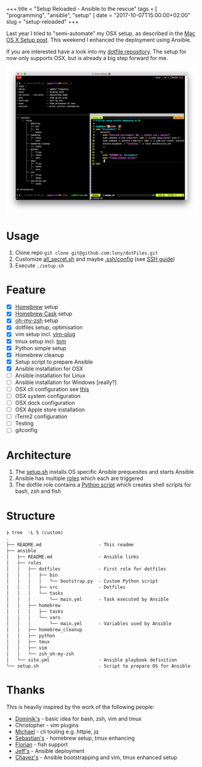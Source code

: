 +++
title = "Setup Reloaded - Ansible to the rescue"
tags = [ "programming", "ansible", "setup" ]
date = "2017-10-07T15:00:00+02:00"
slug = "setup-reloaded"
+++

Last year I tried to "semi-automate" my OSX setup, as described in the [Mac OS X Setup post](/post/2016/mac-osx-setup/). This weekend I enhanced the deployment using Ansible.

If you are interested have a look into my [dotfile repository](https://github.com/lony/dotFiles). The setup for now only supports OSX, but is already a big step forward for me.

![Sample cli setup](/img/2017/setup-reloaded/image.png)	

# Usage

1. Clone repo `git clone git@github.com:lony/dotFiles.git`
2. Customize [all_secret.sh](ansible/roles/dotfiles/src/bash_zsh/all_secret.sh) and maybe [.ssh/config](ansible/roles/dotfiles/src/.ssh/config) (see [SSH guide](/post/2017/cli-commands/#secure-shell-command-ssh))
3. Execute `./setup.sh`

# Feature

* [x] [Homebrew](https://brew.sh/) setup
* [x] [Homebrew Cask](https://caskroom.github.io/) setup
* [x] [oh-my-zsh](https://github.com/robbyrussell/oh-my-zsh) setup
* [x] dotfiles setup, optimisation
* [x] vim setup incl. [vim-plug](https://github.com/junegunn/vim-plug)
* [x] tmux setup incl. [tpm](https://github.com/tmux-plugins/tpm)
* [x] Python simple setup
* [x] Homebrew cleanup
* [x] Setup script to prepare Ansible
* [x] Ansible installation for OSX
* [ ] Ansible installation for Linux
* [ ] Ansible installation for Windows [really?]
* [ ] OSX cli configuration see [this](https://lony.github.io/post/2016/mac-osx-setup/#user-interface)
* [ ] OSX system configuration
* [ ] OSX dock configuration
* [ ] OSX Apple store installation
* [ ] iTerm2 configuration
* [ ] Testing
* [ ] gitconfig

# Architecture

1. The [setup.sh](setup.sh) installs OS specific Ansible prequesites and starts Ansible
2. Ansible has multiple [roles](ansible/site.yml) which each are triggered
3. The dotfile role contains a [Python script](ansible/roles/dotfiles/bin/bootstrap.py) which creates shell scripts for bash, zsh and fish

# Structure

```
❯ tree  -L 5 (custom)
.
├── README.md                     - This readme
├── ansible
│   ├── README.md                 - Ansible links
│   ├── roles
│   │   ├── dotfiles              - First role for dotfiles
│   │   │   ├── bin
│   │   │   │   └── bootstrap.py  - Custom Python script
│   │   │   ├── src               - Dotfiles
│   │   │   └── tasks
│   │   │       └── main.yml      - Task executed by Ansible
│   │   ├── homebrew
│   │   │   ├── tasks
│   │   │   └── vars
│   │   │       └── main.yml      - Variables used by Ansible
│   │   ├── homebrew_cleanup
│   │   ├── python
│   │   ├── tmux
│   │   ├── vim
│   │   └── zsh_oh-my-zsh
│   └── site.yml                  - Ansible playbook definition
└── setup.sh                      - Script to prepare OS for Ansible
```

# Thanks

This is heavily inspired by the work of the following people:

* [Dominik's](https://github.com/dhabersack/dotfiles) - basic idea for bash, zsh, vim and tmux
* Christopher - vim plugins
* [Michael](https://github.com/ludwigm) - cli tooling e.g. httpie, jq
* [Sebastian's](https://github.com/hypebeast/dotfiles) - homebrew setup, tmux enhancing
* [Florian](https://github.com/floschnell) - fish support
* [Jeff's](https://github.com/geerlingguy/mac-dev-playbook) - Ansible deployment
* [Chavez's](https://github.com/mtchavez/mac-ansible) - Ansible bootstrapping and vim, tmux enhanced setup
